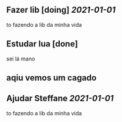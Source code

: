 ## Fazer lib [doing] *2021-01-01*
to fazendo a lib da minha vida

## Estudar lua [done]
sei lá mano

## aqiu vemos um cagado

## Ajudar Steffane *2021-01-01*
to fazendo a lib da minha vida
